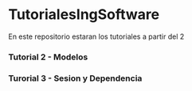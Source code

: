 # TutorialesIngSoftware

En este repositorio estaran los tutoriales a partir del 2

### Tutorial 2 - Modelos

### Turorial 3 - Sesion y Dependencia